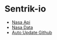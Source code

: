# Sentrik-io

* [Nasa Api](https://api.nasa.gov/)
* [Nasa Data](https://data.nasa.gov/)
* [Auto Update Github](https://support.glitch.com/t/tutorial-how-to-auto-update-your-project-with-github/8124)
